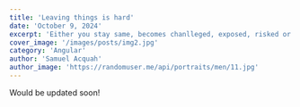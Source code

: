 ```yaml
---
title: 'Leaving things is hard'
date: 'October 9, 2024'
excerpt: 'Either you stay same, becomes chanlleged, exposed, risked or loss it all'
cover_image: '/images/posts/img2.jpg'
category: 'Angular'
author: 'Samuel Acquah'
author_image: 'https://randomuser.me/api/portraits/men/11.jpg'
---
```


<!-- Markdown generator - https://jaspervdj.be/lorem-markdownum/ -->
  Would be updated soon!